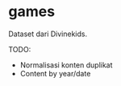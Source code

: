 # games
Dataset dari Divinekids.

TODO: 
- Normalisasi konten duplikat
- Content by year/date

<!-- 

!! Anda tidak bisa melihat ini. Hehehe~ !!

Konsep:

a Game, has:
- `title` (1)
- `year`/`date` (1)
- `author` (M)
- `filename` (M)
- `gallery` (M)

Keterangan tambahan:
- `game-name-filename.md` menjadi nama unik serta url dari konten.
  - ini hanya terdiri dari: huruf non-capital, 123..0, dan hypen ("-").
- "M" artinya Many (banyak), sedangkan "1" artinya Single (tunggal)
- Relasi, suatu data bergantung dengan data lainnya. Yaitu:
  - `filename` -> `./_data/csv/download.csv`
  - `gallery` -> `./images/gallery/`

 -->
